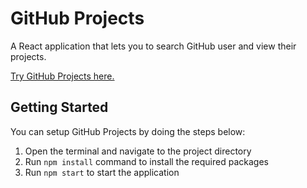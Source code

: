# GitHub Projects

A React application that lets you to search GitHub user and view their projects.

[Try GitHub Projects here.](http://github-projects.web.app)

## Getting Started

You can setup GitHub Projects by doing the steps below:

1. Open the terminal and navigate to the project directory
2. Run `npm install` command to install the required packages
3. Run `npm start` to start the application